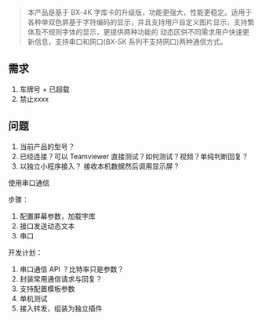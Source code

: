 
> 本产品是基于 BX-4K 字库卡的升级版，功能更强大，性能更稳定。适用于各种单双色屏基于字符编码的显示，并且支持用户自定义图片显示，支持繁体及不规则字体的显示，更提供两种功能的 动态区供不同需求用户快速更新信息，支持串口和网口(BX-5K 系列不支持网口)两种通信方式。

## 需求

1. 车牌号 + 已超载
2. 禁止xxxx

## 问题

1. 当前产品的型号？
2. 已经连接？可以 Teamviewer 直接测试？如何测试？视频？单纯判断回复？
3. 以独立小程序接入？ 接收本机数据然后调用显示屏？

使用串口通信

步骤：

1. 配置屏幕参数，加载字库
2. 接口发送动态文本
4. 串口

开发计划：

1. 串口通信 API ？比特率只是参数？
2. 封装常用通信请求与回复？
3. 支持配置模板参数
4. 单机测试
5. 接入转发，组装为独立插件
